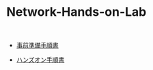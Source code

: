 # Network-Hands-on-Lab

<br />

- [事前準備手順書](#https://github.com/kohei3110/Network-Hands-on-Lab/blob/master/Before%20the%20HOL.md)

- [ハンズオン手順書](#https://github.com/kohei3110/Network-Hands-on-Lab/blob/master/HOL-step-by-step-Network-Hands-on-Lab.md)